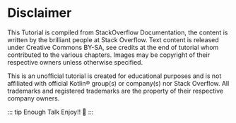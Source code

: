# Disclaimer

This Tutorial is compiled from StackOverflow Documentation, the content is written by the brilliant people at Stack Overflow. Text content is released under Creative Commons BY-SA, see credits at the end of tutorial whom contributed to the various chapters. Images may be copyright of their respective owners unless otherwise specified.

This is an unofficial tutorial is created for educational purposes and is not affiliated with official Kotlin® group(s) or company(s) nor Stack Overflow. All trademarks and registered trademarks are the property of their respective company owners.

::: tip Enough Talk
Enjoy!! 🥳
:::
